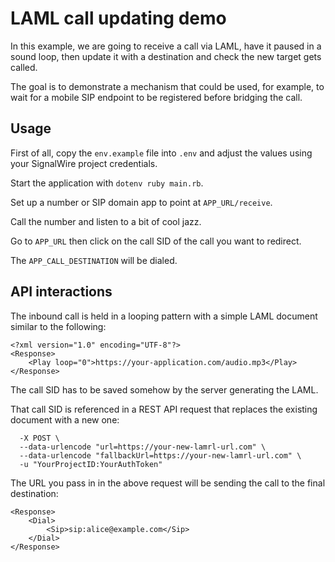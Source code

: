 # LAML call updating demo

In this example, we are going to receive a call via LAML, have it paused in a sound loop, then update it with a destination and check the new target gets called.

The goal is to demonstrate a mechanism that could be used, for example, to wait for a mobile SIP endpoint to be registered before bridging the call.

## Usage

First of all, copy the `env.example` file into `.env` and adjust the values using your SignalWire project credentials.

Start the application with `dotenv ruby main.rb`.

Set up a number or SIP domain app to point at `APP_URL/receive`.

Call the number and listen to a bit of cool jazz.

Go to `APP_URL` then click on the call SID of the call you want to redirect.

The `APP_CALL_DESTINATION` will be dialed.

## API interactions

The inbound call is held in a looping pattern with a simple LAML document similar to the following:

```
<?xml version="1.0" encoding="UTF-8"?>
<Response>
    <Play loop="0">https://your-application.com/audio.mp3</Play>
</Response>
```

The call SID has to be saved somehow by the server generating the LAML.

That call SID is referenced in a REST API request that replaces the existing document with a new one:

```curl https://example.signalwire.com/api/laml/2010-04-01/Accounts/{AccountSid}/Calls/{Sid}.json \
  -X POST \
  --data-urlencode "url=https://your-new-lamrl-url.com" \
  --data-urlencode "fallbackUrl=https://your-new-lamrl-url.com" \
  -u "YourProjectID:YourAuthToken"
```

The URL you pass in in the above request will be sending the call to the final destination:

```<?xml version="1.0" encoding="UTF-8"?>
<Response>
    <Dial>
        <Sip>sip:alice@example.com</Sip>
    </Dial>
</Response>
```